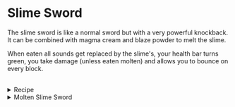 # Slime Sword
The slime sword is like a normal sword but with a very powerful knockback.
It can be combined with magma cream and blaze powder to melt the slime.

When eaten all sounds get replaced by the slime's, your health bar turns green, you take damage (unless eaten molten) and allows you to bounce on every block. 
<br></br>
<details>
  <summary>Recipe</summary>
  <img src="https://github.com/TheDreamer123/When-The-Sword-Is-Sus/blob/1.19/documentation/images/slime_sword.png?raw=true" alt="Slime Sword" align="center">
</details>

<details>
  <summary>Molten Slime Sword</summary>
  The molten variant doesn't damage the player when eaten.
  <br></br>
  It stays molten for a minute and a half.
  <br></br>
  <details>
    <summary>Recipe</summary>
    <img src="https://github.com/TheDreamer123/When-The-Sword-Is-Sus/blob/1.19/documentation/images/molten_slime_sword.png?raw=true" alt="Molten Slime Sword" align="center">
  </details>
</details>
